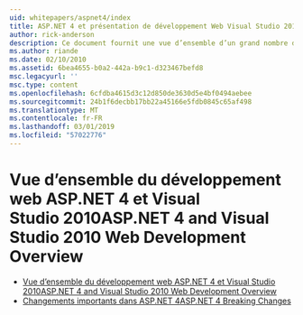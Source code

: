 ```yaml
---
uid: whitepapers/aspnet4/index
title: ASP.NET 4 et présentation de développement Web Visual Studio 2010 | Microsoft Docs
author: rick-anderson
description: Ce document fournit une vue d’ensemble d’un grand nombre des nouvelles fonctionnalités pour ASP.NET qui sont inclus dans le.NET Framework 4 et Visual Studio 2010.
ms.author: riande
ms.date: 02/10/2010
ms.assetid: 6bea4655-b0a2-442a-b9c1-d323467befd8
msc.legacyurl: ''
msc.type: content
ms.openlocfilehash: 6cfdba4615d3c12d850de3630d5e4bf0494aebee
ms.sourcegitcommit: 24b1f6decbb17bb22a45166e5fdb0845c65af498
ms.translationtype: MT
ms.contentlocale: fr-FR
ms.lasthandoff: 03/01/2019
ms.locfileid: "57022776"
---
```

<a name="aspnet-4-and-visual-studio-2010-web-development-overview"></a><span data-ttu-id="aa473-103">Vue d’ensemble du développement web ASP.NET 4 et Visual Studio 2010</span><span class="sxs-lookup"><span data-stu-id="aa473-103">ASP.NET 4 and Visual Studio 2010 Web Development Overview</span></span>
====================
- [<span data-ttu-id="aa473-104">Vue d’ensemble du développement web ASP.NET 4 et Visual Studio 2010</span><span class="sxs-lookup"><span data-stu-id="aa473-104">ASP.NET 4 and Visual Studio 2010 Web Development Overview</span></span>](overview.md)
- [<span data-ttu-id="aa473-105">Changements importants dans ASP.NET 4</span><span class="sxs-lookup"><span data-stu-id="aa473-105">ASP.NET 4 Breaking Changes</span></span>](breaking-changes.md)
